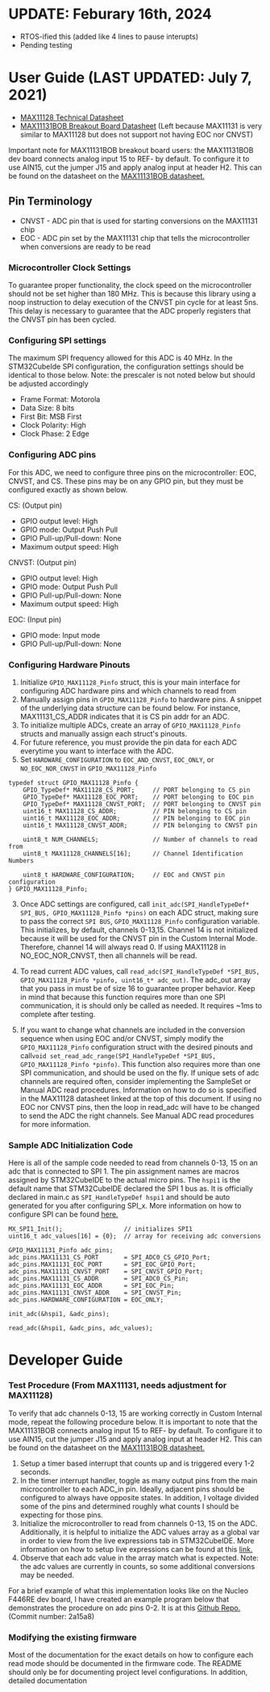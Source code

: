 # UPDATE: Feburary 16th, 2024
* RTOS-ified this (added like 4 lines to pause interupts)
* Pending testing
# User Guide (LAST UPDATED: July 7, 2021)

* [MAX11128 Technical Datasheet](https://datasheets.maximintegrated.com/en/ds/MAX11120-MAX11128.pdf)
* [MAX11131BOB Breakout Board Datasheet](https://datasheets.maximintegrated.com/en/ds/MAX11131BOB.pdf) (Left because MAX11131 is very similar to MAX11128 but does not support not having EOC nor CNVST)

Important note for MAX11131BOB breakout board users: the MAX11131BOB dev board 
connects analog input 15 to REF- by default. To configure it to use AIN15, cut the
jumper J15 and apply analog input at header H2. This can be found on the datasheet
on the [MAX11131BOB datasheet.](https://datasheets.maximintegrated.com/en/ds/MAX11131BOB.pdf)

## Pin Terminology

* CNVST   - ADC pin that is used for starting conversions on the MAX11131 chip
* EOC     - ADC pin set by the MAX11131 chip that tells the microcontroller when
            conversions are ready to be read

### Microcontroller Clock Settings

To guarantee proper functionality, the clock speed on the microcontroller should 
not be set higher than 180 MHz. This is because this library using a noop instruction
to delay execution of the CNVST pin cycle for at least 5ns. This delay is necessary
to guarantee that the ADC properly registers that the CNVST pin has been cycled.

### Configuring SPI settings

The maximum SPI frequency allowed for this ADC is 40 MHz. In the STM32CubeIde
SPI configuration, the configuration settings should be identical to those below. Note: the prescaler is not noted below but should be adjusted accordingly

* Frame Format: Motorola
* Data Size: 8 bits
* First Bit: MSB First
* Clock Polarity: High
* Clock Phase: 2 Edge

### Configuring ADC pins

For this ADC, we need to configure three pins on the microcontroller: EOC, CNVST, and CS. These pins may be on any GPIO pin, but they must be configured exactly as shown below.

CS: (Output pin)
* GPIO output level: High
* GPIO mode: Output Push Pull
* GPIO Pull-up/Pull-down: None
* Maximum output speed: High

CNVST: (Output pin)
* GPIO output level: High
* GPIO mode: Output Push Pull
* GPIO Pull-up/Pull-down: None
* Maximum output speed: High

EOC: (Input pin)
* GPIO mode: Input mode
* GPIO Pull-up/Pull-down: None

### Configuring Hardware Pinouts
1. Initialize `GPIO_MAX11128_Pinfo` struct, this is your main interface for 
    configuring ADC hardware pins and which channels to read from
2. Manually assign pins in `GPIO_MAX11128_Pinfo` to hardware pins. A snippet of 
    the underlying data structure can be found below. For instance, MAX11131_CS_ADDR
    indicates that it is CS pin addr for an ADC.
3. To initialize multiple ADCs, create an array of `GPIO_MAX11128_Pinfo` structs
    and manually assign each struct's pinouts.
4. For future reference, you must provide the pin data for each ADC everytime 
    you want to interface with the ADC.
5. Set `HARDWARE_CONFIGURATION` to `EOC_AND_CNVST`, `EOC_ONLY`, or `NO_EOC_NOR_CNVST` in `GPIO_MAX11128_Pinfo` 

```
typedef struct GPIO_MAX11128_Pinfo {
    GPIO_TypeDef* MAX11128_CS_PORT;     // PORT belonging to CS pin
    GPIO_TypeDef* MAX11128_EOC_PORT;    // PORT belonging to EOC pin
    GPIO_TypeDef* MAX11128_CNVST_PORT;  // PORT belonging to CNVST pin
    uint16_t MAX11128_CS_ADDR;          // PIN belonging to CS pin
    uint16_t MAX11128_EOC_ADDR;         // PIN belonging to EOC pin
    uint16_t MAX11128_CNVST_ADDR;       // PIN belonging to CNVST pin

    uint8_t NUM_CHANNELS;               // Number of channels to read from
    uint8_t MAX11128_CHANNELS[16];      // Channel Identification Numbers

    uint8_t HARDWARE_CONFIGURATION;     // EOC and CNVST pin configuration
} GPIO_MAX11128_Pinfo;
```
3. Once ADC settings are configured, call `init_adc(SPI_HandleTypeDef* SPI_BUS, GPIO_MAX11128_Pinfo *pins)` on each ADC struct, making sure to pass the correct `SPI BUS`, `GPIO_MAX11128_Pinfo` configuration variable. This initializes, by default, 
channels 0-13,15. Channel 14 is not initialized because it will be used for the
CNVST pin in the Custom Internal Mode. Therefore, channel 14 will always read 0. If using MAX11128 in NO_EOC_NOR_CNVST, then all channels will be read.

4. To read current ADC values, call `read_adc(SPI_HandleTypeDef *SPI_BUS, GPIO_MAX11128_Pinfo *pinfo, uint16_t* adc_out)`. The adc_out array that you pass 
in must be of size 16 to guarantee proper behavior. Keep in mind that because
this function requires more than one SPI communication, it is should only be 
called as needed. It requires ~1ms to complete after testing.

5. If you want to change what channels are included in the conversion sequence when using EOC and/or CNVST,
simply modify the `GPIO_MAX11128_Pinfo` configuration struct with the desired 
pinouts and call`void set_read_adc_range(SPI_HandleTypeDef *SPI_BUS, GPIO_MAX11128_Pinfo *pinfo)`. This function also requires more than one SPI communication, and 
should be used on the fly. If unique sets of adc channels are required often,
consider implementing the SampleSet or Manual ADC read procedures. Information
on how to do so is specified in the MAX11128 datasheet linked at the top of this
document. If using no EOC nor CNVST pins, then the loop in read_adc will have to be changed to send the ADC the right channels. See Manual ADC read procedures for more information.

### Sample ADC Initialization Code

Here is all of the sample code needed to read from channels 0-13, 15 on an adc
that is connected to SPI 1. The pin assignment names are macros assigned 
by STM32CubeIDE to the actual micro pins. The `hspi1` is the default name that
STM32CubeIDE declared the SPI 1 bus as. It is officially declared in main.c as `SPI_HandleTypeDef hspi1` and should be auto generated for you after
configuring SPI_x. More information on how to configure SPI can be found [here.](https://www.youtube.com/watch?v=eFKeNPJq50g&feature=emb_title)

```
MX_SPI1_Init();                 // initializes SPI1
uint16_t adc_values[16] = {0};  // array for receiving adc conversions

GPIO_MAX11131_Pinfo adc_pins;
adc_pins.MAX11131_CS_PORT 		= SPI_ADC0_CS_GPIO_Port;
adc_pins.MAX11131_EOC_PORT		= SPI_EOC_GPIO_Port;
adc_pins.MAX11131_CNVST_PORT	= SPI_CNVST_GPIO_Port;
adc_pins.MAX11131_CS_ADDR 		= SPI_ADC0_CS_Pin;
adc_pins.MAX11131_EOC_ADDR		= SPI_EOC_Pin;
adc_pins.MAX11131_CNVST_ADDR	= SPI_CNVST_Pin;
adc_pins.HARDWARE_CONFIGURATION = EOC_ONLY;

init_adc(&hspi1, &adc_pins);

read_adc(&hspi1, &adc_pins, adc_values);
```

# Developer Guide

### Test Procedure (From MAX11131, needs adjustment for MAX11128)

To verify that adc channels 0-13, 15 are working correctly in Custom Internal mode, 
repeat the following procedure below. It is important to note that the MAX11131BOB 
connects analog input 15 to REF- by default. To configure it to use AIN15, cut the
jumper J15 and apply analog input at header H2. This can be found on the datasheet
on the [MAX11131BOB datasheet.](https://datasheets.maximintegrated.com/en/ds/MAX11131BOB.pdf)

1. Setup a timer based interrupt that counts up and is triggered every 1-2 seconds.
2. In the timer interrupt handler, toggle as many output pins from the main
    microcontroller to each ADC_in pin. Ideally, adjacent pins should be configured
    to always have opposite states. In addition, I voltage divided some of the 
    pins and determined roughly what counts I should be expecting for those pins.
3. Initialize the microcontroller to read from channels 0-13, 15 on the ADC.
    Additionally, it is helpful to initialize the ADC values array as a global var 
    in order to view from the live expressions tab in STM32CubeIDE. More information 
    on how to setup live expressions can be found at this [link.](https://www.youtube.com/watch?v=Nyml66k_Ppk)
4. Observe that each adc value in the array match what is expected. Note: the adc
    values are currently in counts, so some additional conversions may be needed.

For a brief example of what this implementation looks like on the Nucleo F446RE 
dev board, I have created an example program below that demonstrates the procedure
on adc pins 0-2. It is at this [Github Repo.](https://github.com/KingArthurZ3/MASA-firmware-dev) (Commit number: 2a15a8)

### Modifying the existing firmware

Most of the documentation for the exact details on how to configure each read mode should be documented in the firmware code. The README should only be for documenting project level configurations. In addition, detailed documentation
